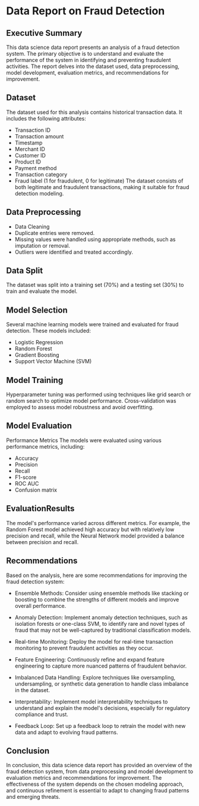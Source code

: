 # Data Report on Fraud Detection
## Executive Summary
This data science data report presents an analysis of a fraud detection system. The primary objective is to understand and evaluate the performance of the system in identifying and preventing fraudulent activities. The report delves into the dataset used, data preprocessing, model development, evaluation metrics, and recommendations for improvement.

## Dataset
The dataset used for this analysis contains historical transaction data. It includes the following attributes:

* Transaction ID
* Transaction amount
* Timestamp
* Merchant ID
* Customer ID
* Product ID
* Payment method
* Transaction category
* Fraud label (1 for fraudulent, 0 for legitimate)
The dataset consists of both legitimate and fraudulent transactions, making it suitable for fraud detection modeling.

## Data Preprocessing
* Data Cleaning
* Duplicate entries were removed.
* Missing values were handled using appropriate methods, such as imputation or removal.
* Outliers were identified and treated accordingly.

## Data Split
The dataset was split into a training set (70%) and a testing set (30%) to train and evaluate the model.

## Model Selection
Several machine learning models were trained and evaluated for fraud detection. These models included:

* Logistic Regression
* Random Forest
* Gradient Boosting
* Support Vector Machine (SVM)

## Model Training
Hyperparameter tuning was performed using techniques like grid search or random search to optimize model performance.
Cross-validation was employed to assess model robustness and avoid overfitting.
## Model Evaluation
Performance Metrics
The models were evaluated using various performance metrics, including:

* Accuracy
* Precision
* Recall
* F1-score
* ROC AUC
* Confusion matrix
## EvaluationResults
The model's performance varied across different metrics. For example, the Random Forest model achieved high accuracy but with relatively low precision and recall, while the Neural Network model provided a balance between precision and recall.

## Recommendations
Based on the analysis, here are some recommendations for improving the fraud detection system:

* Ensemble Methods: Consider using ensemble methods like stacking or boosting to combine the strengths of different models and improve overall performance.

* Anomaly Detection: Implement anomaly detection techniques, such as isolation forests or one-class SVM, to identify rare and novel types of fraud that may not be well-captured by traditional classification models.

* Real-time Monitoring: Deploy the model for real-time transaction monitoring to prevent fraudulent activities as they occur.

* Feature Engineering: Continuously refine and expand feature engineering to capture more nuanced patterns of fraudulent behavior.

* Imbalanced Data Handling: Explore techniques like oversampling, undersampling, or synthetic data generation to handle class imbalance in the dataset.

* Interpretability: Implement model interpretability techniques to understand and explain the model's decisions, especially for regulatory compliance and trust.

* Feedback Loop: Set up a feedback loop to retrain the model with new data and adapt to evolving fraud patterns.

## Conclusion
In conclusion, this data science data report has provided an overview of the fraud detection system, from data preprocessing and model development to evaluation metrics and recommendations for improvement. The effectiveness of the system depends on the chosen modeling approach, and continuous refinement is essential to adapt to changing fraud patterns and emerging threats.





